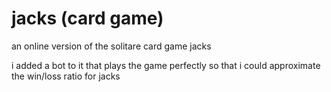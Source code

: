 # jacks (card game)

an online version of the solitare card game jacks

i added a bot to it that plays the game perfectly so that i could approximate the win/loss ratio for jacks
